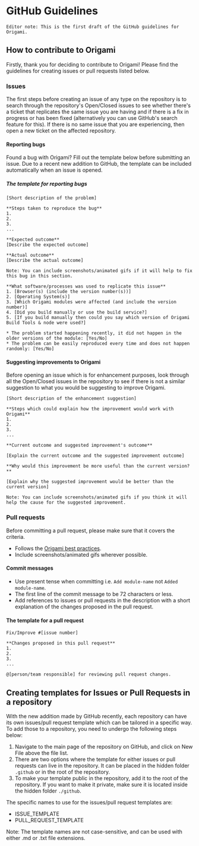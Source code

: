 # GitHub Guidelines

`Editor note: This is the first draft of the GitHub guidelines for Origami.`


## How to contribute to Origami

Firstly, thank you for deciding to contribute to Origami! Please find the guidelines for creating issues or pull requests listed below.


### Issues

The first steps before creating an issue of any type on the repository is to search through the repository's Open/Closed issues to see whether there's a ticket that replicates the same issue you are having and if there is a fix in progress or has been fixed (alternatively you can use GitHub's search feature for this). If there is no same issue that you are experiencing, then open a new ticket on the affected repository.

#### Reporting bugs

Found a bug with Origami? Fill out the template below before submitting an issue. Due to a recent new addition to GitHub, the template can be included automatically when an issue is opened.

##### The template for reporting bugs

```
[Short description of the problem]

**Steps taken to reproduce the bug**
1.
2.
3.
...

**Expected outcome**
[Describe the expected outcome]

**Actual outcome**
[Describe the actual outcome]

Note: You can include screenshots/animated gifs if it will help to fix this bug in this section.

**What software/processes was used to replicate this issue**
1. [Browser(s) (include the version number(s))]
2. [Operating System(s)]
3. [Which Origami modules were affected (and include the version number)]
4. [Did you build manually or use the build service?]
5. [If you build manually then could you say which version of Origami Build Tools & node were used?]

* The problem started happening recently, it did not happen in the older versions of the module: [Yes/No]
* The problem can be easily reproduced every time and does not happen randomly: [Yes/No]
```

#### Suggesting improvements to Origami

Before opening an issue which is for enhancement purposes, look through all the Open/Closed issues in the repository to see if there is not a similar suggestion to what you would be suggesting to improve Origami.

```
[Short description of the enhancement suggestion]

**Steps which could explain how the improvement would work with Origami**
1.
2.
3.
...

**Current outcome and suggested improvement's outcome**

[Explain the current outcome and the suggested improvement outcome]

**Why would this improvement be more useful than the current version?**

[Explain why the suggested improvement would be better than the current version]

Note: You can include screenshots/animated gifs if you think it will help the cause for the suggested improvement.
```


### Pull requests

Before committing a pull request, please make sure that it covers the criteria.

- Follows the [Origami best practices](/docs/developer-guide/general-best-practices/).
- Include screenshots/animated gifs wherever possible.


#### Commit messages

- Use present tense when committing i.e. `Add module-name` not `Added module-name`.
- The first line of the commit message to be 72 characters or less.
- Add references to issues or pull requests in the description with a short explanation of the changes proposed in the pull request.


#### The template for a pull request

```
Fix/Improve #[issue number]

**Changes proposed in this pull request**
1.
2.
3.
...

@[person/team responsible] for reviewing pull request changes.
```

## Creating templates for Issues or Pull Requests in a repository

With the new addition made by GitHub recently, each repository can have its own issues/pull request template which can be tailored in a specific way. To add those to a repository, you need to undergo the following steps below:

1. Navigate to the main page of the repository on GitHub, and click on New File above the file list.
2. There are two options where the template for either issues or pull requests can live in the repository. It can be placed in the hidden folder `.github` or in the root of the repository.
3. To make your template public in the repository, add it to the root of the repository. If you want to make it private, make sure it is located inside the hidden folder `./github`.

The specific names to use for the issues/pull request templates are:

- ISSUE_TEMPLATE
- PULL_REQUEST_TEMPLATE

Note: The template names are not case-sensitive, and can be used with either .md or .txt file extensions.

